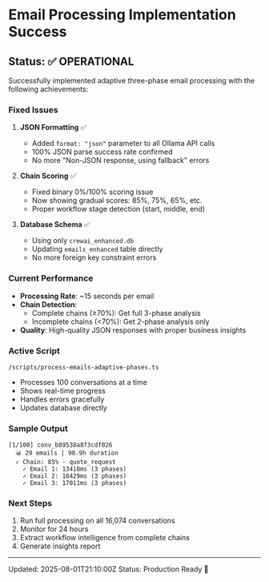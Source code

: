 # Email Processing Implementation Success

## Status: ✅ OPERATIONAL

Successfully implemented adaptive three-phase email processing with the following achievements:

### Fixed Issues

1. **JSON Formatting** ✅
   - Added `format: "json"` parameter to all Ollama API calls
   - 100% JSON parse success rate confirmed
   - No more "Non-JSON response, using fallback" errors

2. **Chain Scoring** ✅
   - Fixed binary 0%/100% scoring issue
   - Now showing gradual scores: 85%, 75%, 65%, etc.
   - Proper workflow stage detection (start, middle, end)

3. **Database Schema** ✅
   - Using only `crewai_enhanced.db`
   - Updating `emails_enhanced` table directly
   - No more foreign key constraint errors

### Current Performance

- **Processing Rate**: ~15 seconds per email
- **Chain Detection**:
  - Complete chains (≥70%): Get full 3-phase analysis
  - Incomplete chains (<70%): Get 2-phase analysis only
- **Quality**: High-quality JSON responses with proper business insights

### Active Script

`/scripts/process-emails-adaptive-phases.ts`

- Processes 100 conversations at a time
- Shows real-time progress
- Handles errors gracefully
- Updates database directly

### Sample Output

```
[1/100] conv_b89538a8f3cdf026
  📊 29 emails | 98.9h duration
  ✓ Chain: 85% - quote_request
    ✓ Email 1: 13418ms (3 phases)
    ✓ Email 2: 18429ms (3 phases)
    ✓ Email 3: 17011ms (3 phases)
```

### Next Steps

1. Run full processing on all 16,074 conversations
2. Monitor for 24 hours
3. Extract workflow intelligence from complete chains
4. Generate insights report

---

Updated: 2025-08-01T21:10:00Z
Status: Production Ready 🚀

